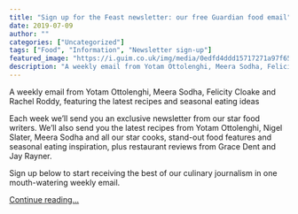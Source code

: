 ```yaml
---
title: "Sign up for the Feast newsletter: our free Guardian food email"
date: 2019-07-09
author: ""
categories: ["Uncategorized"]
tags: ["Food", "Information", "Newsletter sign-up"]
featured_image: "https://i.guim.co.uk/img/media/0edfd4ddd15717271a97f651cd955949b153b31b/0_0_5000_3000/master/5000.jpg?width=140&quality=85&auto=format&fit=max&s=c2a8fd598e8a452c5ca5e318597805b6"
description: "A weekly email from Yotam Ottolenghi, Meera Sodha, Felicity Cloake and Rachel Roddy, featuring the latest recipes and seasonal eating ideasEach week we’ll send ..."
---
```


A weekly email from Yotam Ottolenghi, Meera Sodha, Felicity Cloake and Rachel Roddy, featuring the latest recipes and seasonal eating ideas

Each week we’ll send you an exclusive newsletter from our star food writers. We’ll also send you the latest recipes from Yotam Ottolenghi, Nigel Slater, Meera Sodha and all our star cooks, stand-out food features and seasonal eating inspiration, plus restaurant reviews from Grace Dent and Jay Rayner.

Sign up below to start receiving the best of our culinary journalism in one mouth-watering weekly email.

[Continue reading...](https://www.theguardian.com/food/2019/jul/09/sign-up-for-the-feast-newsletter-our-free-guardian-food-email)
